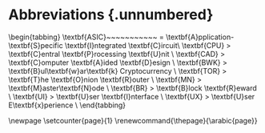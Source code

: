 # Abbreviations {.unnumbered}

\begin{tabbing}
\textbf{ASIC}~~~~~~~~~~~	\= \textbf{A}pplication-\textbf{S}pecific \textbf{I}ntegrated \textbf{C}ircuit\\
\textbf{CPU}	\> \textbf{C}entral \textbf{P}rocessing \textbf{U}nit \\
\textbf{CAD}	\> \textbf{C}omputer \textbf{A}ided \textbf{D}esign \\
\textbf{BWK}	\> \textbf{B}ul\textbf{w}ar\textbf{k} Cryptocurrency \\
\textbf{TOR}	\> \textbf{T}he \textbf{O}nion \textbf{R}outer \\
\textbf{MN}	\> \textbf{M}aster\textbf{N}ode \\
\textbf{BR}	\> \textbf{B}lock \textbf{R}eward \\
\textbf{UI}	\> \textbf{U}ser \textbf{I}nterface \\
\textbf{UX}	\> \textbf{U}ser E\textbf{x}perience \\
\end{tabbing}

\newpage
\setcounter{page}{1}
\renewcommand{\thepage}{\arabic{page}}
